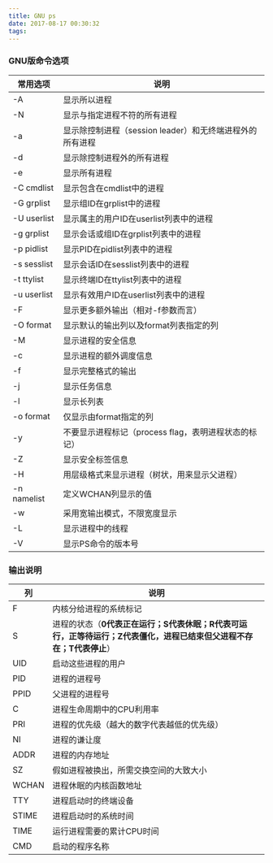 ```yaml
---
title: GNU ps
date: 2017-08-17 00:30:32
tags:
---
```


### GNU版命令选项

常用选项       | 说明
------------ | -------------
-A | 显示所以进程
-N | 显示与指定进程不符的所有进程
-a | 显示除控制进程（session leader）和无终端进程外的所有进程
-d | 显示除控制进程外的所有进程
-e | 显示所有进程
-C cmdlist | 显示包含在cmdlist中的进程
-G grplist | 显示组ID在grplist中的进程
-U userlist | 显示属主的用户ID在userlist列表中的进程
-g grplist | 显示会话或组ID在grplist列表中的进程
-p pidlist | 显示PID在pidlist列表中的进程
-s sesslist | 显示会话ID在sesslist列表中的进程
-t ttylist | 显示终端ID在ttylist列表中的进程
-u userlist | 显示有效用户ID在userlist列表中的进程
-F | 显示更多额外输出（相对-f参数而言）
-O format | 显示默认的输出列以及format列表指定的列
-M | 显示进程的安全信息
-c | 显示进程的额外调度信息
-f | 显示完整格式的输出
-j | 显示任务信息
-l | 显示长列表
-o format | 仅显示由format指定的列
-y | 不要显示进程标记（process flag，表明进程状态的标记）
-Z | 显示安全标签信息
-H | 用层级格式来显示进程（树状，用来显示父进程）
-n namelist | 定义WCHAN列显示的值
-w | 采用宽输出模式，不限宽度显示
-L | 显示进程中的线程
-V | 显示PS命令的版本号

### 输出说明

列                 | 说明
------------ | -------------
F | 内核分给进程的系统标记
S | 进程的状态（**0代表正在运行；S代表休眠；R代表可运行，正等待运行；Z代表僵化，进程已结束但父进程不存在；T代表停止**）
UID | 启动这些进程的用户
PID | 进程的进程号
PPID | 父进程的进程号
C | 进程生命周期中的CPU利用率
PRI | 进程的优先级（越大的数字代表越低的优先级）
NI | 进程的谦让度
ADDR | 进程的内存地址
SZ | 假如进程被换出，所需交换空间的大致大小
WCHAN | 进程休眠的内核函数地址
TTY | 进程启动时的终端设备
STIME | 进程启动时的系统时间
TIME | 运行进程需要的累计CPU时间
CMD | 启动的程序名称


